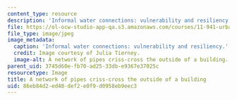```yaml
---
content_type: resource
description: 'Informal water connections: vulnerability and resiliency. MIT Student'
file: https://ol-ocw-studio-app-qa.s3.amazonaws.com/courses/11-941-urban-climate-adaptation-spring-2011/86eb84d2ed48def2e0f9d0958eb9eec3_pipes2.jpg
file_type: image/jpeg
image_metadata:
  caption: 'Informal water connections: vulnerability and resiliency.'
  credit: Image courtesy of Julia Tierney.
  image-alt: A network of pipes criss-cross the outside of a building.
parent_uid: 3745d60e-fb70-ad25-33db-e9367e37025c
resourcetype: Image
title: A network of pipes criss-cross the outside of a building
uid: 86eb84d2-ed48-def2-e0f9-d0958eb9eec3
---
```

